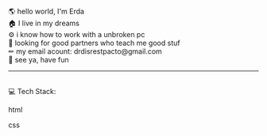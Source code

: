 <html>
  <head>
    <style>
      .red {background-color: red;
           height: 10px
           }
      .blue {background-color: blue;}
    </style>
  </head>
  <body>
    🌎 hello world, I'm Erda
<br>
🏠 I live in my dreams
<br>
⚙ i know how to work with a unbroken pc
<br>
🎯 looking for good partners who teach me good stuf
<br>
✏ my email acount: drdisrestpacto@gmail.com
<br>
🤟 see ya, have fun

<!---
erda-gh/erda-gh is a ✨ special ✨ repository because its `README.md` (this file) appears on your GitHub profile.
You can click the Preview link to take a look at your changes.
--->
<br>
<hr>
<br>
💻 Tech Stack:
<p class:"red">html</p> <p class:"blue">css</p>
  </body>
</html>
